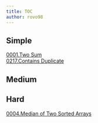 ```yaml
---
title: TOC
author: rovo98
---
```


## Simple

[0001.Two Sum](./0001.Two-Sum.html)<br/>
[0217.Contains Duplicate](./0217.Contains-Duplicate.html)

## Medium

## Hard

[0004.Median of Two Sorted Arrays](./0004.Median-of-Two-Sorted-Arrays.html)<br/>

